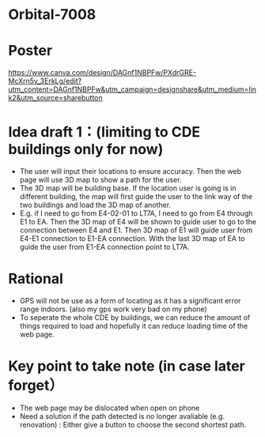# Orbital-7008
# Poster
https://www.canva.com/design/DAGnf1NBPFw/PXdrGRE-McXrn5v_3ErkLg/edit?utm_content=DAGnf1NBPFw&utm_campaign=designshare&utm_medium=link2&utm_source=sharebutton

# Idea draft 1：(limiting to CDE buildings only for now)
- The user will input their locations to ensure accuracy. Then the web page will use 3D map to show a path for the user.
- The 3D map will be building base. If the location user is going is in different building, the map will first guide the user to the link way of the two buildings and load the 3D map of another.
- E.g. if I need to go from E4-02-01 to LT7A, I need to go from E4 through E1 to EA. Then the 3D map of E4 will be shown to guide user to go to the connection between E4 and E1. Then 3D map of E1 will guide user from E4-E1 connection to E1-EA connection. With the last 3D map of EA to guide the user from E1-EA connection point to LT7A.

# Rational
- GPS will not be use as a form of locating as it has a significant error range indoors. (also my gps work very bad on my phone)
- To seperate the whole CDE by buildings, we can reduce the amount of things required to load and hopefully it can reduce loading time of the web page. 

# Key point to take note (in case later forget）
- The web page may be dislocated when open on phone
- Need a solution if the path detected is no longer avaliable (e.g. renovation) : Either give a button to choose the second shortest path.

